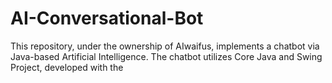 # AI-Conversational-Bot
This repository, under the ownership of AIwaifus, implements a chatbot via Java-based Artificial Intelligence. The chatbot utilizes Core Java and Swing Project, developed with the 